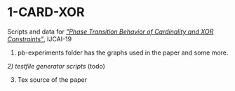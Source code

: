 # 1-CARD-XOR
Scripts and data for *["Phase Transition Behavior of Cardinality and XOR Constraints"](https://www.ijcai.org/proceedings/2019/0162.pdf)*, IJCAI-19

1) pb-experiments folder has the graphs used in the paper and some more. 

*2) testfile generator scripts* (todo)

3) Tex source of the paper
